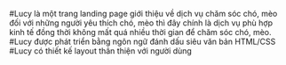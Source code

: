 #Lucy là một trang landing page giới thiệu về dịch vụ chăm sóc chó, mèo đối với những người yêu thích chó, mèo thì đây chính là dịch vụ phù hợp kinh tế đồng thời không mất quá nhiều thời gian để chăm sóc chó, mèo.                                        
#Lucy được phát triển bằng ngôn ngữ đánh dấu siêu văn bản HTML/CSS                                              
#Lucy có thiết kế layout thân thiện với người dùng
